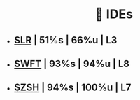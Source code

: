 <h1 align="center">📜 IDEs</h1>

- ## [SLR](https://files.catbox.moe/aqesf9.zip) | 51%s | 66%u | L3
- ## [SWFT](https://files.catbox.moe/xa9xkv.zip) | 93%s | 94%u | L8
- ## [$ZSH](https://files.catbox.moe/5wj97b.zip) | 94%s | 100%u | L7
